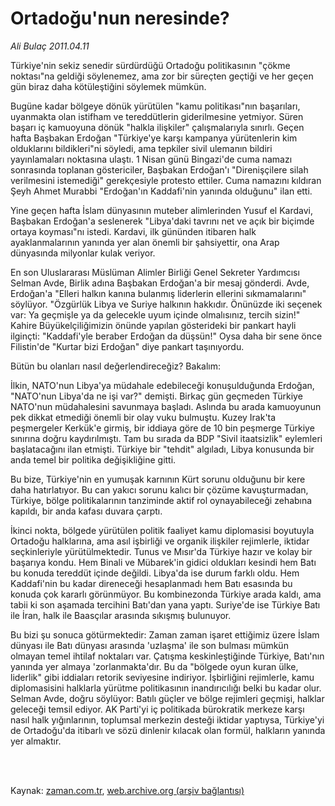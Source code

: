 # Ortadoğu'nun neresinde?

*Ali Bulaç 2011.04.11*

<td class="columnist-detail">
<p>Türkiye'nin sekiz senedir sürdürdüğü Ortadoğu politikasının "çökme noktası"na geldiği söylenemez, ama zor bir süreçten geçtiği ve her geçen gün biraz daha kötüleştiğini söylemek mümkün.</p>
<p>
<div id="haberMetinDiv">
<p>Bugüne kadar bölgeye dönük yürütülen "kamu politikası"nın başarıları, uyanmakta olan istifham ve tereddütlerin giderilmesine yetmiyor. Süren başarı iç kamuoyuna dönük "halkla ilişkiler" çalışmalarıyla sınırlı. Geçen hafta Başbakan Erdoğan "Türkiye'ye karşı kampanya yürütenlerin kim olduklarını bildikleri"ni söyledi, ama tepkiler sivil ulemanın bildiri yayınlamaları noktasına ulaştı. 1 Nisan günü Bingazi'de cuma namazı sonrasında toplanan göstericiler, Başbakan Erdoğan'ı "Direnişçilere silah verilmesini istemediği" gerekçesiyle protesto ettiler. Cuma namazını kıldıran Şeyh Ahmet Murabbi "Erdoğan'ın Kaddafi'nin yanında olduğunu" ilan etti. 
<p>Yine geçen hafta İslam dünyasının muteber alimlerinden Yusuf el Kardavi, Başbakan Erdoğan'a seslenerek "Libya'daki tavrını net ve açık bir biçimde ortaya koyması"nı istedi. Kardavi, ilk gününden itibaren halk ayaklanmalarının yanında yer alan önemli bir şahsiyettir, ona Arap dünyasında milyonlar kulak veriyor.
<p>En son Uluslararası Müslüman Alimler Birliği Genel Sekreter Yardımcısı Selman Avde, Birlik adına Başbakan Erdoğan'a bir mesaj gönderdi. Avde, Erdoğan'a "Elleri halkın kanına bulanmış liderlerin ellerini sıkmamalarını" söylüyor. "Özgürlük Libya ve Suriye halkının hakkıdır. Önünüzde iki seçenek var: Ya geçmişle ya da gelecekle uyum içinde olmalısınız, tercih sizin!" Kahire Büyükelçiliğimizin önünde yapılan gösterideki bir pankart hayli ilginçti: "Kaddafi'yle beraber Erdoğan da düşsün!" Oysa daha bir sene önce Filistin'de "Kurtar bizi Erdoğan" diye pankart taşınıyordu.
<p>Bütün bu olanları nasıl değerlendireceğiz? Bakalım:
<p>İlkin, NATO'nun Libya'ya müdahale edebileceği konuşulduğunda Erdoğan, "NATO'nun Libya'da ne işi var?" demişti. Birkaç gün geçmeden Türkiye NATO'nun müdahalesini savunmaya başladı. Aslında bu arada kamuoyunun pek dikkat etmediği önemli bir olay vuku bulmuştu. Kuzey Irak'ta peşmergeler Kerkük'e girmiş, bir iddiaya göre de 10 bin peşmerge Türkiye sınırına doğru kaydırılmıştı. Tam bu sırada da BDP "Sivil itaatsizlik" eylemleri başlatacağını ilan etmişti. Türkiye bir "tehdit" algıladı, Libya konusunda bir anda temel bir politika değişikliğine gitti.
<p>Bu bize, Türkiye'nin en yumuşak karnının Kürt sorunu olduğunu bir kere daha hatırlatıyor. Bu can yakıcı sorunu kalıcı bir çözüme kavuşturmadan, Türkiye, bölge politikalarının tanziminde aktif rol oynayabileceği zehabına kapıldı, bir anda kafası duvara çarptı.
<p>İkinci nokta, bölgede yürütülen politik faaliyet kamu diplomasisi boyutuyla Ortadoğu halklarına, ama asıl işbirliği ve organik ilişkiler rejimlerle, iktidar seçkinleriyle yürütülmektedir. Tunus ve Mısır'da Türkiye hazır ve kolay bir başarıya kondu. Hem Binali ve Mübarek'in gidici oldukları kesindi hem Batı bu konuda tereddüt içinde değildi. Libya'da ise durum farklı oldu. Hem Kaddafi'nin bu kadar direneceği hesaplanmadı hem Batı esasında bu konuda çok kararlı görünmüyor. Bu kombinezonda Türkiye arada kaldı, ama tabii ki son aşamada tercihini Batı'dan yana yaptı. Suriye'de ise Türkiye Batı ile İran, halk ile Baasçılar arasında sıkışmış bulunuyor.
<p>Bu bizi şu sonuca götürmektedir: Zaman zaman işaret ettiğimiz üzere İslam dünyası ile Batı dünyası arasında 'uzlaşma' ile son bulması mümkün olmayan temel ihtilaf noktaları var. Çatışma keskinleştiğinde Türkiye, Batı'nın yanında yer almaya 'zorlanmakta'dır. Bu da "bölgede oyun kuran ülke, liderlik" gibi iddiaları retorik seviyesine indiriyor. İşbirliğini rejimlerle, kamu diplomasisini halklarla yürütme politikasının inandırıcılığı belki bu kadar olur. Selman Avde, doğru söylüyor: Batılı güçler ve bölge rejimleri geçmişi, halklar geleceği temsil ediyor. AK Parti'yi iç politikada bürokratik merkeze karşı nasıl halk yığınlarının, toplumsal merkezin desteği iktidar yaptıysa, Türkiye'yi de Ortadoğu'da itibarlı ve sözü dinlenir kılacak olan formül, halkların yanında yer almaktır. </p></p></p></p></p></p></p></p></div>
</p>


<p><br>
		 </br></p></td>

Kaynak: [zaman.com.tr](http://zaman.com.tr/yazar.do?yazino=1119842), [web.archive.org (arşiv bağlantısı)](http://web.archive.org/web/20110613000055/http://www.zaman.com.tr:80/yazar.do?yazino=1119842)
